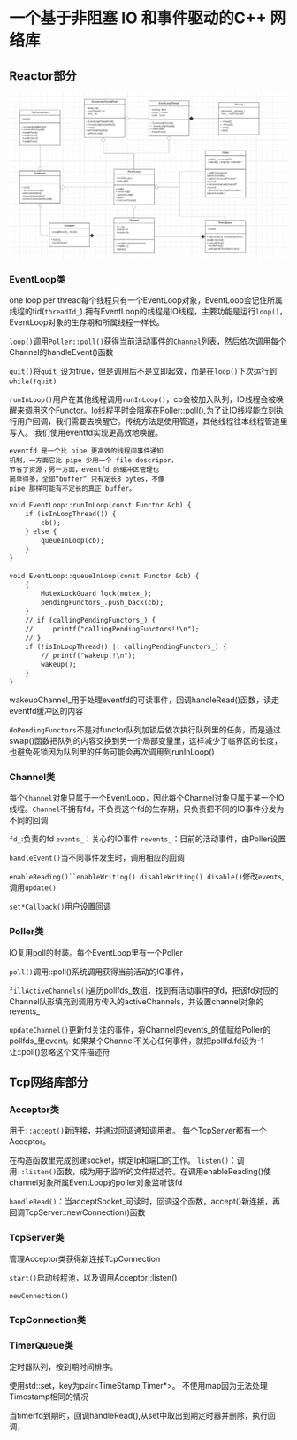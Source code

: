 # 一个基于非阻塞 IO 和事件驱动的C++ 网络库

## Reactor部分
![](https://github.com/zxll0106/muduo_net_zxl/blob/main/muduo.PNG)

### EventLoop类
one loop per thread每个线程只有一个EventLoop对象，EventLoop会记住所属线程的tid(`threadId_`).拥有EventLoop的线程是IO线程，主要功能是运行`loop()`，EventLoop对象的生存期和所属线程一样长。

`loop()`调用`Poller::poll()`获得当前活动事件的`Channel`列表，然后依次调用每个Channel的handleEvent()函数

`quit()`将`quit_`设为true，但是调用后不是立即起效，而是在`loop()`下次运行到`while(!quit)`

`runInLoop()`用户在其他线程调用`runInLoop()`，cb会被加入队列，IO线程会被唤醒来调用这个Functor。Io线程平时会阻塞在Poller::poll(),为了让IO线程能立刻执行用户回调，我们需要去唤醒它。传统方法是使用管道，其他线程往本线程管道里写入。
我们使用eventfd实现更高效地唤醒。
```
eventfd 是一个比 pipe 更高效的线程间事件通知
机制，一方面它比 pipe 少用一个 file descripor，
节省了资源；另一方面，eventfd 的缓冲区管理也
简单得多，全部“buffer” 只有定长8 bytes，不像
pipe 那样可能有不定长的真正 buffer。
```
```
void EventLoop::runInLoop(const Functor &cb) {
    if (isInLoopThread()) {
        cb();
    } else {
        queueInLoop(cb);
    }
}

void EventLoop::queueInLoop(const Functor &cb) {
    {
        MutexLockGuard lock(mutex_);
        pendingFunctors_.push_back(cb);
    }
    // if (callingPendingFunctors_) {
    //     printf("callingPendingFunctors!!\n");
    // }
    if (!isInLoopThread() || callingPendingFunctors_) {
        // printf("wakeup!!\n");
        wakeup();
    }
}
```
wakeupChannel_用于处理eventfd的可读事件，回调handleRead()函数，读走eventfd缓冲区的内容

`doPendingFunctors`不是对functor队列加锁后依次执行队列里的任务，而是通过swap()函数把队列的内容交换到另一个局部变量里，这样减少了临界区的长度，也避免死锁因为队列里的任务可能会再次调用到runInLoop()

### Channel类



每个`Channel`对象只属于一个EventLoop，因此每个Channel对象只属于某一个IO线程。`Channel`不拥有fd，不负责这个fd的生存期，只负责把不同的IO事件分发为不同的回调

`fd_`:负责的fd
`events_`：关心的IO事件
`revents_`：目前的活动事件，由Poller设置

`handleEvent()`当不同事件发生时，调用相应的回调

`enableReading()``enableWriting() disableWriting() disable()`修改`events`,调用`update()`

`set*Callback()`用户设置回调

### Poller类

IO复用poll的封装。每个EventLoop里有一个Poller

`poll()`调用::poll()系统调用获得当前活动的IO事件，

`fillActiveChannels()`遍历pollfds_数组，找到有活动事件的fd，把该fd对应的Channel队形填充到调用方传入的activeChannels，并设置channel对象的revents_

`updateChannel()`更新fd关注的事件，将Channel的events_的值赋给Poller的pollfds_里event。如果某个Channel不关心任何事件，就把pollfd.fd设为-1让::poll()忽略这个文件描述符

## Tcp网络库部分
### Acceptor类

用于`::accept()`新连接，并通过回调通知调用者。
每个TcpServer都有一个Acceptor。

在构造函数里完成创建socket，绑定Ip和端口的工作。
`listen()`：调用`::listen()`函数，成为用于监听的文件描述符。在调用enableReading()使channel对象所属EventLoop的poller对象监听该fd

`handleRead()`：当acceptSocket_可读时，回调这个函数，accept()新连接，再回调TcpServer::newConnection()函数

### TcpServer类
管理Acceptor类获得新连接TcpConnection

`start()`启动线程池，以及调用Acceptor::listen()

`newConnection()`

### TcpConnection类

### TimerQueue类

定时器队列，按到期时间排序。

使用std::set，key为pair<TimeStamp,Timer*>。
不使用map因为无法处理Timestamp相同的情况

当timerfd到期时，回调handleRead(),从set中取出到期定时器并删除，执行回调，






